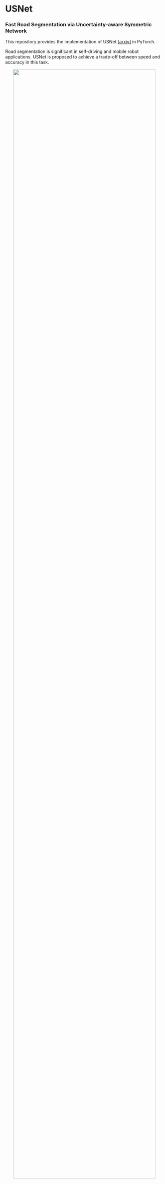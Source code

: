 # USNet


### Fast Road Segmentation via Uncertainty-aware Symmetric Network

This repository provides the implementation  of USNet [[arxiv]](https://arxiv.org/abs/2203.04537) in PyTorch.

Road segmentation is significant in self-driving and mobile robot applications. USNet is proposed to achieve a trade-off between speed and accuracy in this task.

<p align="center">
<img src="img/usnet.png" width="95%"/>
</p>

Here shows the segmentation result and the uncertainty map:

<p align="center">
<img src="img/KITTI.gif" width="95%"/>
</p>


## Data Preparation


#### KITTI Road Dataset

You may download the KITTI Road dataset from [Google Drive](https://drive.google.com/file/d/12BvNsVgSZ5cEqetNhkkbrmdUAlADphAm/view?usp=sharing) or [Baidu Netdisk](https://pan.baidu.com/s/1Y0pg85lLeVQADqRCAFk92A) (Code: k5vp). Then please setup dataset according to the following directory structure:
```
USNet
 |-- data
 |  |-- KITTI
 |  |  |-- training
 |  |  |  |-- calib
 |  |  |  |-- depth_u16
 |  |  |  |-- gt_image_2
 |  |  |  |-- image_2
 |  |  |-- validating
 |  |  |  |-- calib
 |  |  |  |-- depth_u16
 |  |  |  |-- gt_image_2
 |  |  |  |-- image_2
 |  |  |-- testing
 |  |  |  |-- calib
 |  |  |  |-- depth_u16
 |  |  |  |-- image_2
 |-- models
 ...
```


## Installation
The code is developed using Python 3.7 with PyTorch 1.6.0. The code is tested using one NVIDIA 1080Ti GPU card.
You can create a conda environment and install the required packages by running:
```
$ conda create -n usnet python=3.7
$ pip install -r requirements.txt
```


## Training

For training USNet on KITTI Road dataset, you can run:

```
$ cd $USNET_ROOT
$ python train.py
```
When training completed, the checkpoint will be saved to `./log/KITTI_model`.


## Testing

**Note that** before testing you need to config the necessary paths or variables. Please ensure that the checkpoint exists in `checkpoint_path`.

To run the test on KITTI Road dataset:
```
$ python test.py
```
You can download our trained model from [Google Drive](https://drive.google.com/file/d/1qB85Pt-jgnC5wf5-U2ExYBxzjvmaAZNb/view?usp=sharing) or [Baidu Netdisk](https://pan.baidu.com/s/1prA2UsSr5keuCXqewKShCw) (Code: 9zgf). The BEV-results obtained from this released model can be found in [Google Drive](https://drive.google.com/file/d/1MFZwPz141Wgrhk7YW14lPbtwUrJw8LxX/view?usp=sharing) or [Baidu Netdisk](https://pan.baidu.com/s/1c4hT2adWo9-8AIniMVLoXQ) (Code: csar).

If you submit this result to the KITTI benchmark, you will get a MaxF score of **96.87** for **URBAN**, which is similar to the reported ones in our paper.


### Citation

If you find USNet useful in your research, please consider citing:
```
@inproceedings{Chang22Fast,
  title = {Fast Road Segmentation via Uncertainty-aware Symmetric Network},
  author = {Chang, Yicong and Xue, Feng and Sheng, Fei and Liang, Wenteng and Ming, Anlong},
  booktitle = {IEEE International Conference on Robotics and Automation (ICRA)},
  year = {2022}
}
```

## Acknowledgement
The source code of surface normal estimator in our method follows [SNE-RoadSeg](https://github.com/hlwang1124/SNE-RoadSeg), we do appreciate this great work. Besides, the code of acquiring uncertainty in our method is adapted from [TMC](https://github.com/hanmenghan/TMC).
